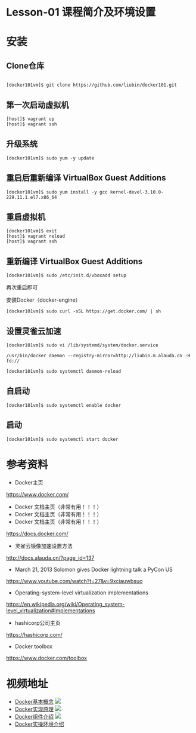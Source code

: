 # Lesson-01 课程简介及环境设置

# 安装

## Clone仓库

```

[docker101vm]$ git clone https://github.com/liubin/docker101.git
```

## 第一次启动虚拟机

```
[host]$ vagrant up
[host]$ vagrant ssh
```

## 升级系统

```
[docker101vm]$ sudo yum -y update
```

## 重启后重新编译 VirtualBox Guest Additions

```
[docker101vm]$ sudo yum install -y gcc kernel-devel-3.10.0-229.11.1.el7.x86_64
```

## 重启虚拟机

```
[docker101vm]$ exit
[host]$ vagrant reload
[host]$ vagrant ssh
```

## 重新编译 VirtualBox Guest Additions

```
[docker101vm]$ sudo /etc/init.d/vboxadd setup
```

再次重启即可


安装Docker（docker-engine）

```
[docker101vm]$ sudo curl -sSL https://get.docker.com/ | sh
```



## 设置灵雀云加速

```
[docker101vm]$ sudo vi /lib/systemd/system/docker.service

/usr/bin/docker daemon --registry-mirror=http://liubin.m.alauda.cn -H fd://

[docker101vm]$ sudo systemctl daemon-reload
```


## 自启动
```
[docker101vm]$ sudo systemctl enable docker
```

## 启动
```
[docker101vm]$ sudo systemctl start docker
```

# 参考资料


- Docker主页

https://www.docker.com/

- Docker 文档主页（非常有用！！！）
- Docker 文档主页（非常有用！！！）
- Docker 文档主页（非常有用！！！）

https://docs.docker.com/

- 灵雀云镜像加速设置方法

http://docs.alauda.cn/?page_id=137

- March 21, 2013 Solomon gives Docker lightning talk a PyCon US

https://www.youtube.com/watch?t=27&v=9xciauwbsuo

- Operating-system-level virtualization implementations

https://en.wikipedia.org/wiki/Operating_system-level_virtualization#Implementations

- hashicorp公司主页

https://hashicorp.com/

- Docker toolbox

https://www.docker.com/toolbox


# 视频地址

* [Docker基本概念](http://www.kaikeba.com/kkb/kaikeba/content_video.html?vId=2720)
![](http://video.kk8.cdn.bj.xs3cnc.com/2c/i/covers/Docker1.jpg)
* [Docker实现原理](http://www.kaikeba.com/kkb/kaikeba/content_video.html?vId=2721)
![](http://video.kk8.cdn.bj.xs3cnc.com/2c/i/covers/Docker2.jpg)
* [Docker组件介绍](http://www.kaikeba.com/kkb/kaikeba/content_video.html?vId=2722)
![](http://video.kk8.cdn.bj.xs3cnc.com/2c/i/covers/Docker3.jpg)
* [Docker实操环境介绍](http://www.kaikeba.com/kkb/kaikeba/content_video.html?vId=2723)



